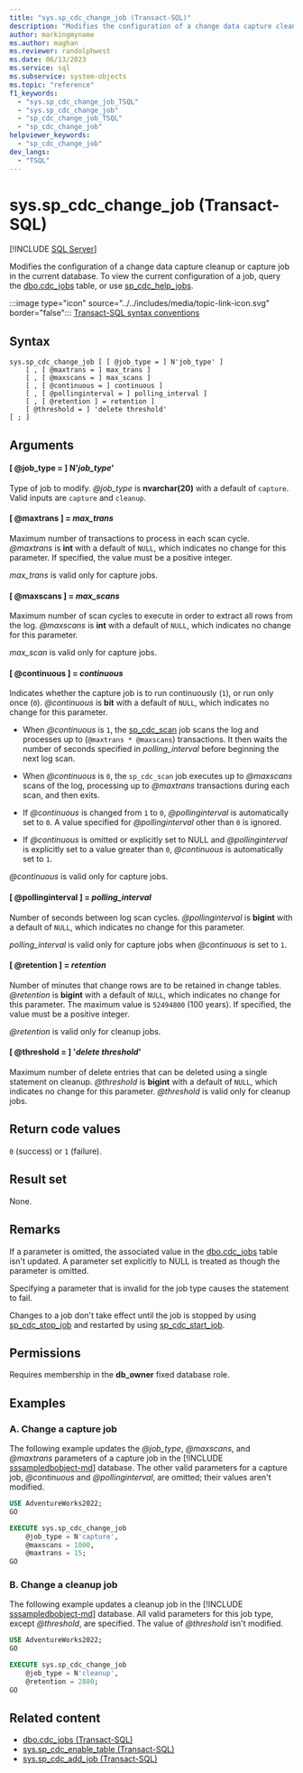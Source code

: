 ```yaml
---
title: "sys.sp_cdc_change_job (Transact-SQL)"
description: "Modifies the configuration of a change data capture cleanup or capture job in the current database."
author: markingmyname
ms.author: maghan
ms.reviewer: randolphwest
ms.date: 06/13/2023
ms.service: sql
ms.subservice: system-objects
ms.topic: "reference"
f1_keywords:
  - "sys.sp_cdc_change_job_TSQL"
  - "sys.sp_cdc_change_job"
  - "sp_cdc_change_job_TSQL"
  - "sp_cdc_change_job"
helpviewer_keywords:
  - "sp_cdc_change_job"
dev_langs:
  - "TSQL"
---
```

# sys.sp_cdc_change_job (Transact-SQL)

[!INCLUDE [SQL Server](../../includes/applies-to-version/sqlserver.md)]

Modifies the configuration of a change data capture cleanup or capture job in the current database. To view the current configuration of a job, query the [dbo.cdc_jobs](../system-tables/dbo-cdc-jobs-transact-sql.md) table, or use [sp_cdc_help_jobs](sys-sp-cdc-help-jobs-transact-sql.md).

:::image type="icon" source="../../includes/media/topic-link-icon.svg" border="false"::: [Transact-SQL syntax conventions](../../t-sql/language-elements/transact-sql-syntax-conventions-transact-sql.md)

## Syntax

```syntaxsql
sys.sp_cdc_change_job [ [ @job_type = ] N'job_type' ]
    [ , [ @maxtrans = ] max_trans ]
    [ , [ @maxscans = ] max_scans ]
    [ , [ @continuous = ] continuous ]
    [ , [ @pollinginterval = ] polling_interval ]
    [ , [ @retention ] = retention ]
    [ @threshold = ] 'delete threshold'
[ ; ]
```

## Arguments

#### [ @job_type = ] N'*job_type*'

Type of job to modify. *@job_type* is **nvarchar(20)** with a default of `capture`. Valid inputs are `capture` and `cleanup`.

#### [ @maxtrans ] = *max_trans*

Maximum number of transactions to process in each scan cycle. *@maxtrans* is **int** with a default of `NULL`, which indicates no change for this parameter. If specified, the value must be a positive integer.

*max_trans* is valid only for capture jobs.

#### [ @maxscans ] = *max_scans*

Maximum number of scan cycles to execute in order to extract all rows from the log. *@maxscans* is **int** with a default of `NULL`, which indicates no change for this parameter.

*max_scan* is valid only for capture jobs.

#### [ @continuous ] = *continuous*

Indicates whether the capture job is to run continuously (`1`), or run only once (`0`). *@continuous* is **bit** with a default of `NULL`, which indicates no change for this parameter.

- When *@continuous* is `1`, the [sp_cdc_scan](sys-sp-cdc-scan-transact-sql.md) job scans the log and processes up to (`@maxtrans * @maxscans`) transactions. It then waits the number of seconds specified in *polling_interval* before beginning the next log scan.

- When *@continuous* is `0`, the `sp_cdc_scan` job executes up to *@maxscans* scans of the log, processing up to *@maxtrans* transactions during each scan, and then exits.

- If *@continuous* is changed from `1` to `0`, *@pollinginterval* is automatically set to `0`. A value specified for *@pollinginterval* other than `0` is ignored.

- If *@continuous* is omitted or explicitly set to NULL and *@pollinginterval* is explicitly set to a value greater than `0`, *@continuous* is automatically set to `1`.

*@continuous* is valid only for capture jobs.

#### [ @pollinginterval ] = *polling_interval*

Number of seconds between log scan cycles. *@pollinginterval* is **bigint** with a default of `NULL`, which indicates no change for this parameter.

*polling_interval* is valid only for capture jobs when *@continuous* is set to `1`.

#### [ @retention ] = *retention*

Number of minutes that change rows are to be retained in change tables. *@retention* is **bigint** with a default of `NULL`, which indicates no change for this parameter. The maximum value is `52494800` (100 years). If specified, the value must be a positive integer.

*@retention* is valid only for cleanup jobs.

#### [ @threshold = ] '*delete threshold*'

Maximum number of delete entries that can be deleted using a single statement on cleanup. *@threshold* is **bigint** with a default of `NULL`, which indicates no change for this parameter. *@threshold* is valid only for cleanup jobs.

## Return code values

`0` (success) or `1` (failure).

## Result set

None.

## Remarks

If a parameter is omitted, the associated value in the [dbo.cdc_jobs](../system-tables/dbo-cdc-jobs-transact-sql.md) table isn't updated. A parameter set explicitly to NULL is treated as though the parameter is omitted.

Specifying a parameter that is invalid for the job type causes the statement to fail.

Changes to a job don't take effect until the job is stopped by using [sp_cdc_stop_job](sys-sp-cdc-stop-job-transact-sql.md) and restarted by using [sp_cdc_start_job](sys-sp-cdc-start-job-transact-sql.md).

## Permissions

Requires membership in the **db_owner** fixed database role.

## Examples

### A. Change a capture job

The following example updates the *@job_type*, *@maxscans*, and *@maxtrans* parameters of a capture job in the [!INCLUDE [sssampledbobject-md](../../includes/sssampledbobject-md.md)] database. The other valid parameters for a capture job, *@continuous* and *@pollinginterval*, are omitted; their values aren't modified.

```sql
USE AdventureWorks2022;
GO

EXECUTE sys.sp_cdc_change_job
    @job_type = N'capture',
    @maxscans = 1000,
    @maxtrans = 15;
GO
```

### B. Change a cleanup job

The following example updates a cleanup job in the [!INCLUDE [sssampledbobject-md](../../includes/sssampledbobject-md.md)] database. All valid parameters for this job type, except *@threshold*, are specified. The value of *@threshold* isn't modified.

```sql
USE AdventureWorks2022;
GO

EXECUTE sys.sp_cdc_change_job
    @job_type = N'cleanup',
    @retention = 2880;
GO
```

## Related content

- [dbo.cdc_jobs (Transact-SQL)](../system-tables/dbo-cdc-jobs-transact-sql.md)
- [sys.sp_cdc_enable_table (Transact-SQL)](sys-sp-cdc-enable-table-transact-sql.md)
- [sys.sp_cdc_add_job (Transact-SQL)](sys-sp-cdc-add-job-transact-sql.md)
